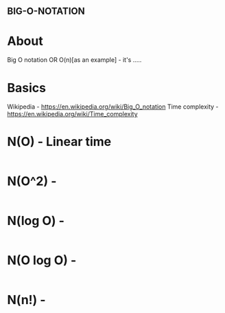 ## BIG-O-NOTATION

# About

Big O notation OR O(n)[as an example] - it's .....

# Basics

Wikipedia - https://en.wikipedia.org/wiki/Big_O_notation
Time complexity - https://en.wikipedia.org/wiki/Time_complexity

# N(O) - Linear time

```ts

```

# N(O^2) -

```ts

```

# N(log O) -

```ts

```

# N(O log O) -

```ts

```

# N(n!) -

```ts

```
